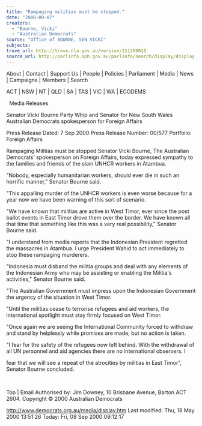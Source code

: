 ```yaml
---
title: "Rampaging militias must be stopped."
date: "2000-09-07"
creators:
  - "Bourne, Vicki"
  - "Australian Democrats"
source: "Office of BOURNE, SEN VICKI"
subjects:
trove_url: http://trove.nla.gov.au/version/211209028
source_url: http://parlinfo.aph.gov.au/parlInfo/search/display/display.w3p;query=Id%3A%22media/pressrel/GCD26%22
---
```


 About | Contact | Support Us | People | Policies | Parliament | Media | News | Campaigns | Members | Search

 ACT | NSW | NT | QLD | SA | TAS | VIC | WA | ECODEMS

   Media Releases

 Senator Vicki Bourne Party Whip and Senator for New South Wales Australian Democrats spokesperson for Foreign Affairs

 Press Release Dated: 7 Sep 2000 Press Release Number: 00/577 Portfolio: Foreign Affairs 

 Rampaging Militias must be stopped Senator Vicki Bourne, The Australian Democrats’ spokesperson on Foreign Affairs, today expressed sympathy to the families and friends of the slain UNHCR workers in Atambua.

 "Nobody, especially humanitarian workers, should ever die in such an horrific manner," Senator Bourne said.

 "This appalling murder of the UNHCR workers is even worse because for a year now we have been warning of this sort of scenario.

 "We have known that militias are active in West Timor, ever since the post ballot events in East Timor drove them over the border. We have known all that time that something like this was a very real possibility," Senator Bourne said.

 "I understand from media reports that the Indonesian President regretted the massacres in Atambua. I urge President Wahid to act immediately to stop these rampaging murderers.

 "Indonesia must disband the militia groups and deal with any elements of the Indonesian Army who may be assisting or enabling the Militia's activities," Senator Bourne said.

 "The Australian Government must impress upon the Indonesian Government the urgency of the situation in West Timor.

 "Until the militias cease to terrorise refugees and aid workers, the international spotlight must stay firmly focused on West Timor.

 "Once again we are seeing the International Community forced to withdraw and stand by helplessly while promises are made, but no action is taken.

 "I fear for the safety of the refugees now left behind. With the withdrawal of all UN personnel and aid agencies there are no international observers. I

 fear that we will see a repeat of the atrocities by militias in East Timor”, Senator Bourne concluded.

  

 Top | Email Authorised by: Jim Downey, 10 Brisbane Avenue, Barton ACT 2604. Copyright © 2000 Australian Democrats

 http://www.democrats.org.au/media/display.htm Last modified: Thu, 18 May 2000 13:51:26 Today: Fri, 08 Sep 2000 09:12:17  

